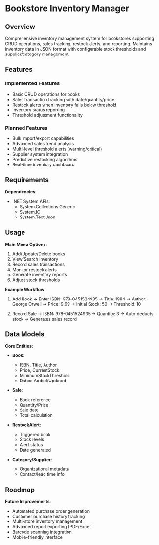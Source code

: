 # Bookstore Inventory Manager

## Overview
Comprehensive inventory management system for bookstores supporting CRUD operations, sales tracking, restock alerts, and reporting. Maintains inventory data in JSON format with configurable stock thresholds and supplier/category management.

## Features

### Implemented Features
- Basic CRUD operations for books
- Sales transaction tracking with date/quantity/price
- Restock alerts when inventory falls below threshold
- Inventory status reporting
- Threshold adjustment functionality

### Planned Features
- Bulk import/export capabilities
- Advanced sales trend analysis
- Multi-level threshold alerts (warning/critical)
- Supplier system integration
- Predictive restocking algorithms
- Real-time inventory dashboard

## Requirements

**Dependencies**:
- .NET System APIs:
  - System.Collections.Generic
  - System.IO
  - System.Text.Json

## Usage

**Main Menu Options**:
1. Add/Update/Delete books
2. View/Search inventory
3. Record sales transactions
4. Monitor restock alerts
5. Generate inventory reports
6. Adjust stock thresholds

**Example Workflow**:

1. Add Book
   → Enter ISBN: 978-0451524935
   → Title: 1984
   → Author: George Orwell
   → Price: 9.99
   → Initial Stock: 50
   → Threshold: 10

2. Record Sale
   → ISBN: 978-0451524935
   → Quantity: 3
   → Auto-deducts stock
   → Generates sales record


## Data Models

**Core Entities**:
- **Book**: 
  - ISBN, Title, Author
  - Price, CurrentStock
  - MinimumStockThreshold
  - Dates: Added/Updated

- **Sale**:
  - Book reference
  - Quantity/Price
  - Sale date
  - Total calculation

- **RestockAlert**:
  - Triggered book
  - Stock levels
  - Alert status
  - Date generated

- **Category/Supplier**:
  - Organizational metadata
  - Contact/lead time info

## Roadmap

**Future Improvements**:
- Automated purchase order generation
- Customer purchase history tracking
- Multi-store inventory management
- Advanced report exporting (PDF/Excel)
- Barcode scanning integration
- Mobile-friendly interface